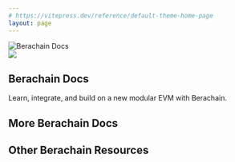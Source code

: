 ```yaml
---
# https://vitepress.dev/reference/default-theme-home-page
layout: page
---
```


<script setup>
  import Feature from '@berachain/ui/Feature';
  import config from '@berachain/config/constants.json';
  import { IconVocabulary, IconTerminal, IconServer, IconBrandGithub, IconSearch, IconDroplet, IconGavel, IconRefresh, IconChartHistogram, IconCoins, IconWorld, IconMoneybag } from '@tabler/icons-vue';
</script>

<!-- START -->
<section class="VPHero">
  <div class="container">
    <div>
      <div class="VPImageBackground"></div>
      <img class="VPImage" src="/DocsBear.png" alt="Berachain Docs" />
    </div>
    <div>
      <span class="logo">
        <img src="/assets/berachain-icon.svg" />
      </span>
      <h1 class="title">Berachain Docs</h1>
      <p class="description">Learn, integrate, and build on a new modular EVM with Berachain.</p>
    </div>
  </div>
</section>

<section class="features">
  <Feature
    title="Learn About Berachain"
    description="Understand the fundamentals of the Berachain protocol"
    link="/learn/"
    :icon="IconVocabulary"
  />
  <Feature
    title="Developers"
    description="Get up and running and start building with Berachain"
    link="/developers/"
    :icon="IconTerminal"
  />
  <Feature
    title="Run a Node"
    description="Set up and configure a validator, RPC node, and more"
    link="/nodes/"
    :icon="IconServer"
  />
</section>

## More Berachain Docs

<section class="features">
  <Feature
    title="BEX Docs"
    description="Berachain Native DEX Docs"
    :link="config.websites.docsBex.url"
    image="/assets/BEX.png"
    type="alt"
  />
</section>

## Other Berachain Resources

<section class="features">
  <Feature
    title="BeaconKit"
    description="BeaconKit Repo"
    link="https://github.com/berachain/beacon-kit"
    :icon="IconBrandGithub"
    type="alt"
  />
  <Feature
    title="Berascan"
    target="_blank"
    description="Block Explorer"
    :link="config.mainnet.dapps.berascan.url"
    :icon="IconSearch"
    type="alt"
  />
<Feature
    title="Bera Hub"
    description="Manage $BGT"
    :link="config.mainnet.dapps.hub.url"
    :icon="IconGavel"
      type="alt"
  />
<Feature
    title="BEX"
    description="Berachain Native DEX"
    :link="config.mainnet.dapps.bex.url"
    :icon="IconRefresh"
      type="alt"
    />
<Feature
    title="Honey Swap"
    description="Berachain $HONEY Swapping"
    :link="config.mainnet.dapps.honeySwap.url"
    :icon="IconMoneybag"
    type="alt"
    />
<Feature
    title="Berachain Foundation"
    description="Main Foundation Website"
    :link="config.mainnet.dapps.foundation.url"
    :icon="IconWorld"
    type="alt"
  />

</section>

<style>
  .custom-block.warning {
    margin-bottom: 24px;
    padding: 24px;
  }

  .custom-block.warning h2 {
    border: none;
    font-weight: bold;
    padding: 0;
    margin-top: 0;
    color: var(--vp-c-brand-1);
  }

  .custom-block.warning p {
    margin: 0;
  }

  .VPPage {
    padding: 32px 24px 96px 24px;
  }

  .VPPage .VPHero .container {
    display: flex;
    flex-direction: column;
    justify-content: space-between;
    padding-bottom: 60px;
  }

  .VPPage .VPHero .VPImageBackground {
    background-image: var(--vp-home-hero-image-background-image);
    border-radius: 50%;
    width: 192px;
    height: 192px;
    position: absolute;
    filter: var(--vp-home-hero-image-filter);
    left: 0;
    right: 0;
    margin: 0 auto;
  }

  .VPPage .VPHero .VPImage {
    position: relative;
    max-width: 192px;
    max-height: 192px;
    margin: 0 auto 15px auto;
    z-index: 10;
  }

  .VPPage .VPHero .logo {
    display: block;
    font-size: 32px;
    text-align: center;
  }

  .VPPage .VPHero .logo img {
    height: 30px;
    margin: 10px auto;
  }

  .VPPage .VPHero .title {
    font-size: 32px;
    font-weight: 700;
    text-align: center;
  }

  .VPPage .VPHero .description {
    font-size: 18px;
    line-height: 28px;
    font-weight: 500;
    text-align: center;
    color: var(--vp-c-text-2);
  }

  .VPPage h1 {
    letter-spacing: -0.02em;
    line-height: 40px;
    font-size: 28px;
    font-family: var(--vp-font-family-base);
    font-weight: 600;
  }

  .VPPage h2 {
    margin: 48px 0 16px;
    border-top: 1px solid var(--vp-c-divider);
    padding-top: 24px;
    letter-spacing: -0.02em;
    line-height: 32px;
    font-size: 24px;
    font-weight: 600;
  }

  .VPPage p {
    margin: 16px 0;
  }

  .VPPage ul {
    list-style: disc;
    padding-left: 1.25rem;
    margin: 16px 0;
    line-height: 24px;
  }

  .VPPage ul li a {
    color: var(--vp-c-brand-1);
    font-weight: 500;
    text-decoration: underline;
    text-underline-offset: 2px;
  }

  .VPPage .features {
    display: flex;
    gap: 16px;
    flex-flow: row wrap;
  }

  .VPPage .features > .VPFeature {
    flex: 1 1 100%;
  }

  @media (min-width: 768px) {
    .VPPage {
      padding: 48px 32px 96px 32px;
    }

    .VPPage h1 {
      letter-spacing: -0.02em;
      line-height: 40px;
    font-size: 32px;
    }
  }
  @media (min-width: 960px) {
    .VPPage {
      padding: 48px 32px 96px 32px;
    }

    .VPPage .VPHero .container {
      flex-direction: row-reverse;
      padding-bottom: 80px;
      align-items: center;
    }

    .VPPage .VPHero .logo {
      font-size: 56px;
      text-align: left;
      height: 72px;
      line-height: 72px;
      margin-bottom: 20px;
    }

    .VPPage .VPHero .logo img {
      height: 48px;
      margin-left: 0px;
      margin-right: 0px;
    }

    .VPPage .VPHero .title {
      font-size: 56px;
      line-height: 64px;
      text-align: left;
    }

    .VPPage .VPHero .description {
      line-height: 36px;
    font-size: 24px;
      text-align: left;
    }

    .VPPage .VPHero .VPImage {
      max-width: 320px;
      max-height: 320px;
    }

    .VPPage .VPHero .VPImageBackground {
      width: 320px;
      height: 320px;
      left: auto;
      right: auto;
      margin: 0;
    }
  }
  @media (min-width: 1440px) {
    .VPPage .features > .VPFeature {
      flex: 1 1 30%;
    }
  }
</style>
